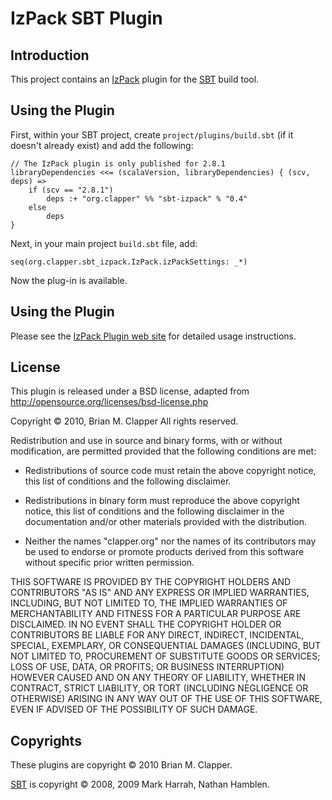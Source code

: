 IzPack SBT Plugin
=================

## Introduction

This project contains an [IzPack][izpack] plugin for the [SBT][sbt]
build tool.

[sbt]: http://code.google.com/p/simple-build-tool/
[izpack]: http://izpack.org/

## Using the Plugin

First, within your SBT project, create `project/plugins/build.sbt` (if it
doesn't already exist) and add the following:

    // The IzPack plugin is only published for 2.8.1
    libraryDependencies <<= (scalaVersion, libraryDependencies) { (scv, deps) =>
        if (scv == "2.8.1")
            deps :+ "org.clapper" %% "sbt-izpack" % "0.4"
        else
            deps
    }

Next, in your main project `build.sbt` file, add:

    seq(org.clapper.sbt_izpack.IzPack.izPackSettings: _*)

Now the plug-in is available.

## Using the Plugin

Please see the [IzPack Plugin web site][] for detailed usage instructions.

[IzPack Plugin web site]: http://software.clapper.org/sbt-plugins/izpack.html

## License

This plugin is released under a BSD license, adapted from
<http://opensource.org/licenses/bsd-license.php>

Copyright &copy; 2010, Brian M. Clapper
All rights reserved.

Redistribution and use in source and binary forms, with or without
modification, are permitted provided that the following conditions are
met:

* Redistributions of source code must retain the above copyright notice,
  this list of conditions and the following disclaimer.

* Redistributions in binary form must reproduce the above copyright
  notice, this list of conditions and the following disclaimer in the
  documentation and/or other materials provided with the distribution.

* Neither the names "clapper.org" nor the names of its contributors may be
  used to endorse or promote products derived from this software without
  specific prior written permission.

THIS SOFTWARE IS PROVIDED BY THE COPYRIGHT HOLDERS AND CONTRIBUTORS "AS
IS" AND ANY EXPRESS OR IMPLIED WARRANTIES, INCLUDING, BUT NOT LIMITED TO,
THE IMPLIED WARRANTIES OF MERCHANTABILITY AND FITNESS FOR A PARTICULAR
PURPOSE ARE DISCLAIMED. IN NO EVENT SHALL THE COPYRIGHT HOLDER OR
CONTRIBUTORS BE LIABLE FOR ANY DIRECT, INDIRECT, INCIDENTAL, SPECIAL,
EXEMPLARY, OR CONSEQUENTIAL DAMAGES (INCLUDING, BUT NOT LIMITED TO,
PROCUREMENT OF SUBSTITUTE GOODS OR SERVICES; LOSS OF USE, DATA, OR
PROFITS; OR BUSINESS INTERRUPTION) HOWEVER CAUSED AND ON ANY THEORY OF
LIABILITY, WHETHER IN CONTRACT, STRICT LIABILITY, OR TORT (INCLUDING
NEGLIGENCE OR OTHERWISE) ARISING IN ANY WAY OUT OF THE USE OF THIS
SOFTWARE, EVEN IF ADVISED OF THE POSSIBILITY OF SUCH DAMAGE.

## Copyrights

These plugins are copyright &copy; 2010 Brian M. Clapper.

[SBT][sbt] is copyright &copy; 2008, 2009 Mark Harrah, Nathan Hamblen.

